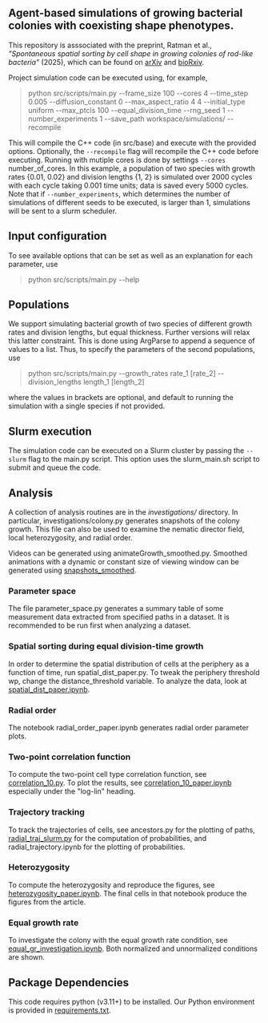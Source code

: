 ## Agent-based simulations of growing bacterial colonies with coexisting shape phenotypes.
This repository is asssociated with the preprint, Ratman et al., *"Spontaneous spatial sorting by cell shape in growing colonies of rod-like bacteria"* (2025), which can be found on [arXiv](https://doi.org/10.48550/arXiv.2501.11177) and [bioRxiv](https://doi.org/10.1101/2025.01.22.634274).

Project simulation code can be executed using, for example,

>  python src/scripts/main.py --frame_size 100 --cores 4 --time_step 0.005 --diffusion_constant 0 --max_aspect_ratio 4 4 --initial_type uniform --max_ptcls 100 --equal_division_time --rng_seed 1 --number_experiments 1 --save_path workspace/simulations/ --recompile
 

This will compile the C++ code (in src/base) and execute with the provided options. Optionally, the `--recompile` flag will recompile the C++ code before executing. Running with mutiple cores is done by settings `--cores` number_of_cores. In this example, a population of two species with growth rates {0.01, 0.02} and division lengths {1, 2} is simulated over 2000 cycles with each cycle taking 0.001 time units; data is saved every 5000 cycles. Note that if `--number_experiments`, which determines the number of simulations of different seeds to be executed, is larger than 1, simulations will be sent to a slurm scheduler. 

## Input configuration
To see available options that can be set as well as an explanation for each parameter, use

 
> python src/scripts/main.py --help
 

## Populations
We support simulating bacterial growth of two species of different growth rates and division lengths, but equal thickness. Further versions will relax this latter constraint. This is done using ArgParse to append a sequence of values to a list. Thus, to specify the parameters of the second populations, use

 

> python src/scripts/main.py --growth_rates rate_1 [rate_2] --division_lengths length_1 [length_2]
 

where the values in brackets are optional, and default to running the simulation with a single species if not provided.

## Slurm execution
The simulation code can be executed on a Slurm cluster by passing the `--slurm` flag to the main.py script. This option uses the slurm_main.sh script to submit and queue the code.

## Analysis
A collection of analysis routines are in the *investigations/* directory. In particular, investigations/colony.py generates snapshots of the colony growth. This file can also be used to examine the nematic director field, local heterozygosity, and radial order.

Videos can be generated using animateGrowth_smoothed.py. Smoothed animations with a dynamic or constant size of viewing window can be generated using [snapshots_smoothed](investigations/tools/graphics/snapshots_smoothed.py).

### Parameter space
The file parameter_space.py generates a summary table of some measurement data extracted from specified paths in a dataset. It is recommended to be run first when analyzing a dataset.

### Spatial sorting during equal division-time growth
In order to determine the spatial distribution of cells at the periphery as a function of time, run spatial_dist_paper.py. To tweak the periphery threshold wp, change the distance_threshold variable. To analyze the data, look at [spatial_dist_paper.ipynb](investigations/spatial_dist_paper.ipynb).

### Radial order
The notebook radial_order_paper.ipynb generates radial order parameter plots.

### Two-point correlation function
To compute the two-point cell type correlation function, see [correlation_10.py](investigations/correlation_10.py). To plot the results, see [correlation_10_paper.ipynb](investigations/correlation_10_paper.ipynb) especially under the "log-lin" heading.

### Trajectory tracking
To track the trajectories of cells, see ancestors.py for the plotting of paths, [radial_traj_slurm.py](investigations/radial_traj_slurm.py) for the computation of probabilities, and radial_trajectory.ipynb for the plotting of probabilities.

### Heterozygosity
To compute the heterozygosity and reproduce the figures, see [heterozygosity_paper.ipynb](investigations/heterozygosity_paper.ipynb). The final cells in that notebook produce the figures from the article.

### Equal growth rate
To investigate the colony with the equal growth rate condition, see [equal_gr_investigation.ipynb](investigations/equal_gr_investigation.ipynb). Both normalized and unnormalized conditions are shown.


## Package Dependencies

This code requires python (v3.11+) to be installed. Our Python environment is provided in [requirements.txt](requirements.txt).

